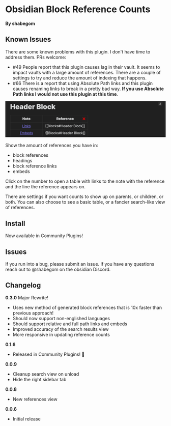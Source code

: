 # Obsidian Block Reference Counts
**By shabegom**

## Known Issues
There are some known problems with this plugin. I don't have time to address them. PRs welcome:  
- #49 People report that this plugin causes lag in their vault. It seems to impact vaults with a large amount of references. There are a couple of settings to try and reduce the amount of indexing that happens.
- #66 There is a report that using Absolute Path links and this plugin causes renaming links to break in a pretty bad way. **If you use Absolute Path links I would not use this plugin at this time**.  

![](img/readme.png)

Show the amount of references you have in:
- block references
- headings
- block reference links
- embeds

Click on the number to open a table with links to the note with the reference and the line the reference appears on.

There are settings if you want counts to show up on parents, or children, or both. You can also choose to see a basic table, or a fancier search-like view of references.

## Install

Now available in Community Plugins!

## Issues

If you run into a bug, please submit an issue. If you have any questions reach out to @shabegom on the obsidian Discord.

## Changelog

**0.3.0**
Major Rewrite!  
- Uses new method of generated block references that is 10x faster than previous approach!
- Should now support non-englished languages
- Should support relative and full path links and embeds
- Improved accuracy of the search results view
- More responsive in updating reference counts

**0.1.6**
- Released in Community Plugins! 🎉

**0.0.9**
- Cleanup search view on unload
- Hide the right sidebar tab

**0.0.8**
- New references view

**0.0.6**
- Initial release
